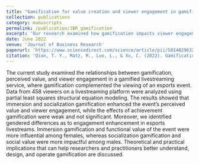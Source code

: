 ```yaml
---
title: "Gamification for value creation and viewer engagement in gamified livestreaming services: The moderating role of gender in esports"
collection: publications
category: manuscripts
permalink: /publication/JBR_gamification
excerpt: 'Our research examined how gamification impacts viewer engagement in esports livestreaming through an online survey. The findings revealed that immersion and socialization features significantly enhanced viewer engagement, with distinct gender preferences: females responded more strongly to immersive elements, while males were more influenced by social features. These insights provide platforms with clear direction for optimizing their gamification strategies to enhance viewer experiences across different audience segments.'
date: June 2022
venue: 'Journal of Business Research'
paperurl: 'https://www.sciencedirect.com/science/article/pii/S0148296322002211?via%3Dihub'
citation: 'Qian, T. Y., Matz, R., Luo, L., & Xu, C. (2022). Gamification for value creation and viewer engagement in gamified livestreaming services: The moderating role of gender in esports. <i>Journal of Business Research, 145</i>, 482-494.'
---
```


The current study examined the relationships between gamification, perceived value, and viewer engagement in a gamified livestreaming service, where gamification complemented the viewing of an esports event. Data from 458 viewers on a livestreaming platform were analyzed using partial least squares structural equation modeling. The results showed that immersion and socialization gamification enhanced the event’s perceived value and viewer engagement, while the effects of achievement gamification were weak and not significant. Moreover, we identified gendered differences as to engagement enhancement in esports livestreams. Immersion gamification and functional value of the event were more influential among females, whereas socialization gamification and social value were more impactful among males. Theoretical and practical implications that can help researchers and practitioners better understand, design, and operate gamification are discussed.
